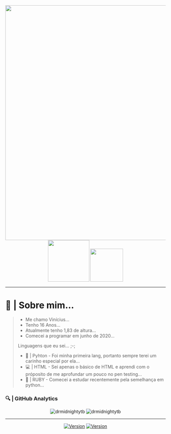 <center>
    <img width=735 src="https://uploaddeimagens.com.br/imagens/jBnErDo">
    <div align="center">
        <img width=130 src=https://komarev.com/ghpvc/?username=drmidnightytb>
        <img width=103 src=https://img.shields.io/github/followers/drmidnightytb.svg?style=social&label=Follow&maxAge=2592000>
</center>

<hr>

<h1>🐊 | Sobre mim...</h1>
<blockquote>
  <ul>
    <li> Me chamo Vinícius... </li>
    <li> Tenho 16 Anos... </li>
    <li> Atualmente tenho 1,83 de altura... </li>
    <li> Comecei a programar em junho de 2020... </li>
  </ul>
<p>
    Linguagens que eu sei... ;-;
</p>
<ul>
    <li>
       🐍 | Pyhton - Foi minha primeira lang, portanto sempre terei um carinho especial por ela...
    </li>
    <li>
       💻 | HTML - Sei apenas o básico de HTML e aprendi com o próposito de me aprofundar um pouco no pen testing...
    </li>
    <li>
       🐘 | RUBY - Comecei a estudar recentemente pela semelhança em python... 
    </li>
</ul>
</blockquote>
    <h3>
       🔍 | GitHub Analytics
    </h3>
<div align="center">
    <img src="https://github-readme-stats.vercel.app/api?username=drmidnightytb&show_icons=true&theme=tokyonight" alt="drmidnightytb" style="min-width=50%">
     <img src="https://github-readme-stats.vercel.app/api/top-langs/?username=drmidnightytb&theme=tokyonight&layout=compact" alt="drmidnightytb" style="max-width=70%"/>
</div>
<hr>
<div align="center">
     <a href="https://t.me/Mid_Sync"><img alt="Version" src="https://img.shields.io/static/v1?label=Telegram&message=MIDNIGHT&style=for-the-badge&color=blue&logo=telegram"/></a>
     <a href="https://wa.me/5512988789266"><img alt="Version" src="https://img.shields.io/static/v1?label=Whatsapp&message=MIDNIGHT&style=for-the-badge&color=green&logo=whatsapp"/></a>
</div>
